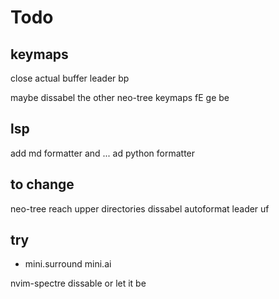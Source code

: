 # Todo
## keymaps
close actual buffer leader bp

maybe dissabel the other neo-tree keymaps fE ge be
## lsp
add md formatter and ...
ad python formatter

## to change
neo-tree reach upper directories
dissabel autoformat leader uf

## try
- mini.surround
mini.ai

nvim-spectre dissable or let it be

